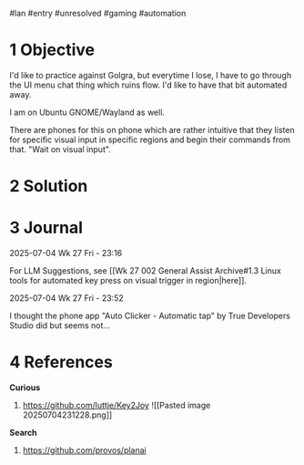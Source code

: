 #lan #entry #unresolved #gaming #automation

# 1 Objective

I'd like to practice against Golgra, but everytime I lose, I have to go through the UI menu chat thing which ruins flow. I'd like to have that bit automated away.

I am on Ubuntu GNOME/Wayland as well.

There are phones for this on phone which are rather intuitive that they listen for specific visual input in specific regions and begin their commands from that. "Wait on visual input".


# 2 Solution

# 3 Journal

2025-07-04 Wk 27 Fri - 23:16

For LLM Suggestions, see [[Wk 27 002 General Assist Archive#1.3 Linux tools for automated key press on visual trigger in region|here]].

2025-07-04 Wk 27 Fri - 23:52

I thought the phone app "Auto Clicker - Automatic tap" by True Developers Studio did but seems not...

# 4 References

**Curious**
1. https://github.com/luttje/Key2Joy
![[Pasted image 20250704231228.png]]



**Search**
1. https://github.com/provos/planai